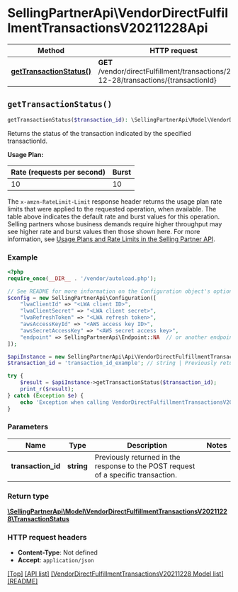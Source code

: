 # SellingPartnerApi\VendorDirectFulfillmentTransactionsV20211228Api

Method | HTTP request | Description
------------- | ------------- | -------------
[**getTransactionStatus()**](VendorDirectFulfillmentTransactionsV20211228Api.md#getTransactionStatus) | **GET** /vendor/directFulfillment/transactions/2021-12-28/transactions/{transactionId} | 


## `getTransactionStatus()`

```php
getTransactionStatus($transaction_id): \SellingPartnerApi\Model\VendorDirectFulfillmentTransactionsV20211228\TransactionStatus
```



Returns the status of the transaction indicated by the specified transactionId.

**Usage Plan:**

| Rate (requests per second) | Burst |
| ---- | ---- |
| 10 | 10 |

The `x-amzn-RateLimit-Limit` response header returns the usage plan rate limits that were applied to the requested operation, when available. The table above indicates the default rate and burst values for this operation. Selling partners whose business demands require higher throughput may see higher rate and burst values then those shown here. For more information, see [Usage Plans and Rate Limits in the Selling Partner API](https://developer-docs.amazon.com/sp-api/docs/usage-plans-and-rate-limits-in-the-sp-api).

### Example

```php
<?php
require_once(__DIR__ . '/vendor/autoload.php');

// See README for more information on the Configuration object's options
$config = new SellingPartnerApi\Configuration([
    "lwaClientId" => "<LWA client ID>",
    "lwaClientSecret" => "<LWA client secret>",
    "lwaRefreshToken" => "<LWA refresh token>",
    "awsAccessKeyId" => "<AWS access key ID>",
    "awsSecretAccessKey" => "<AWS secret access key>",
    "endpoint" => SellingPartnerApi\Endpoint::NA  // or another endpoint from lib/Endpoints.php
]);

$apiInstance = new SellingPartnerApi\Api\VendorDirectFulfillmentTransactionsV20211228Api($config);
$transaction_id = 'transaction_id_example'; // string | Previously returned in the response to the POST request of a specific transaction.

try {
    $result = $apiInstance->getTransactionStatus($transaction_id);
    print_r($result);
} catch (Exception $e) {
    echo 'Exception when calling VendorDirectFulfillmentTransactionsV20211228Api->getTransactionStatus: ', $e->getMessage(), PHP_EOL;
}
```

### Parameters

Name | Type | Description  | Notes
------------- | ------------- | ------------- | -------------
 **transaction_id** | **string**| Previously returned in the response to the POST request of a specific transaction. |

### Return type

[**\SellingPartnerApi\Model\VendorDirectFulfillmentTransactionsV20211228\TransactionStatus**](../Model/VendorDirectFulfillmentTransactionsV20211228/TransactionStatus.md)

### HTTP request headers

- **Content-Type**: Not defined
- **Accept**: `application/json`

[[Top]](#) [[API list]](../)
[[VendorDirectFulfillmentTransactionsV20211228 Model list]](../Model/VendorDirectFulfillmentTransactionsV20211228)
[[README]](../../README.md)
